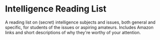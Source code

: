 # Intelligence Reading List

A reading list on (secret) intelligence subjects and issues, both general and specific, for students of the issues or aspiring amateurs. Includes Amazon links and short descriptions of why they're worthy of your attention. 
